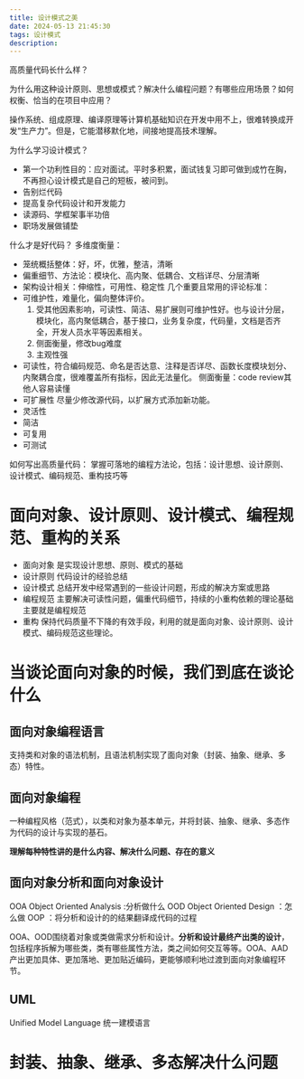 ```yaml
---
title: 设计模式之美
date: 2024-05-13 21:45:30
tags: 设计模式
description: 
---
```


高质量代码长什么样？

为什么用这种设计原则、思想或模式？解决什么编程问题？有哪些应用场景？如何权衡、恰当的在项目中应用？


操作系统、组成原理、编译原理等计算机基础知识在开发中用不上，很难转换成开发“生产力”。但是，它能潜移默化地，间接地提高技术理解。


为什么学习设计模式？
- 第一个功利性目的：应对面试。平时多积累，面试钱复习即可做到成竹在胸，不再担心设计模式是自己的短板，被问到。
- 告别烂代码
- 提高复杂代码设计和开发能力
- 读源码、学框架事半功倍
- 职场发展做铺垫

什么才是好代码？
多维度衡量：
- 笼统概括整体：好，坏，优雅，整洁，清晰
- 偏重细节、方法论：模块化、高内聚、低耦合、文档详尽、分层清晰
- 架构设计相关：伸缩性，可用性、稳定性
几个重要且常用的评论标准：
- 可维护性，难量化，偏向整体评价。
    1. 受其他因素影响，可读性、简洁、易扩展则可维护性好。也与设计分层，模块化，高内聚低耦合，基于接口，业务复杂度，代码量，文档是否齐全，开发人员水平等因素相关。
    2. 侧面衡量，修改bug难度
    3. 主观性强
- 可读性，符合编码规范、命名是否达意、注释是否详尽、函数长度模块划分、内聚耦合度，很难覆盖所有指标，因此无法量化。
    侧面衡量：code review其他人容易读懂
- 可扩展性 尽量少修改源代码，以扩展方式添加新功能。
- 灵活性
- 简洁
- 可复用
- 可测试

如何写出高质量代码：
掌握可落地的编程方法论，包括：设计思想、设计原则、设计模式、编码规范、重构技巧等


# 面向对象、设计原则、设计模式、编程规范、重构的关系
- 面向对象 是实现设计思想、原则、模式的基础
- 设计原则 代码设计的经验总结
- 设计模式 总结开发中经常遇到的一些设计问题，形成的解决方案或思路
- 编程规范 主要解决可读性问题，偏重代码细节，持续的小重构依赖的理论基础主要就是编程规范
- 重构 保持代码质量不下降的有效手段，利用的就是面向对象、设计原则、设计模式、编码规范这些理论。

# 当谈论面向对象的时候，我们到底在谈论什么
## 面向对象编程语言
支持类和对象的语法机制，且语法机制实现了面向对象（封装、抽象、继承、多态）特性。
## 面向对象编程
一种编程风格（范式），以类和对象为基本单元，并将封装、抽象、继承、多态作为代码的设计与实现的基石。

**理解每种特性讲的是什么内容、解决什么问题、存在的意义**
## 面向对象分析和面向对象设计
OOA Object Oriented Analysis :分析做什么
OOD Object Oriented Design ：怎么做
OOP ：将分析和设计的的结果翻译成代码的过程

OOA、OOD围绕着对象或类做需求分析和设计。**分析和设计最终产出类的设计**，包括程序拆解为哪些类，类有哪些属性方法，类之间如何交互等等。OOA、AAD产出更加具体、更加落地、更加贴近编码，更能够顺利地过渡到面向对象编程环节。
## UML
Unified Model Language 统一建模语言

# 封装、抽象、继承、多态解决什么问题
